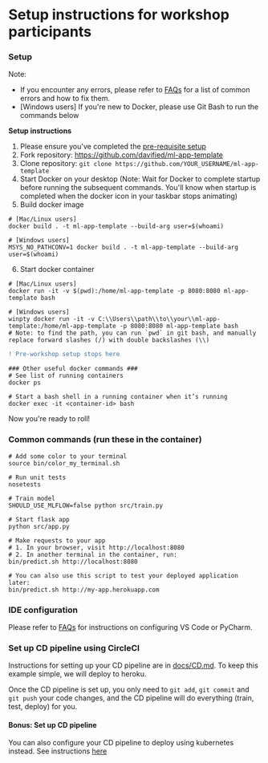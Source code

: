 # Setup instructions for workshop participants

### Setup

Note:
- If you encounter any errors, please refer to [FAQs](./FAQs.md) for a list of common errors and how to fix them.
- [Windows users] If you're new to Docker, please use Git Bash to run the commands below

**Setup instructions**

1. Please ensure you've completed the [pre-requisite setup](./pre-requisites.md)
2. Fork repository: https://github.com/davified/ml-app-template
3. Clone repository: `git clone https://github.com/YOUR_USERNAME/ml-app-template`
4. Start Docker on your desktop (Note: Wait for Docker to complete startup before running the subsequent commands. You'll know when startup is completed when the docker icon in your taskbar stops animating)
5. Build docker image

```shell
# [Mac/Linux users]
docker build . -t ml-app-template --build-arg user=$(whoami)

# [Windows users]
MSYS_NO_PATHCONV=1 docker build . -t ml-app-template --build-arg user=$(whoami)
```

6. Start docker container

```shell
# [Mac/Linux users]
docker run -it -v $(pwd):/home/ml-app-template -p 8080:8080 ml-app-template bash

# [Windows users]
winpty docker run -it -v C:\\Users\\path\\to\\your\\ml-app-template:/home/ml-app-template -p 8080:8080 ml-app-template bash
# Note: to find the path, you can run `pwd` in git bash, and manually replace forward slashes (/) with double backslashes (\\)

```

```diff
! Pre-workshop setup stops here
```

```shell
### Other useful docker commands ###
# See list of running containers
docker ps

# Start a bash shell in a running container when it’s running
docker exec -it <container-id> bash
```

Now you're ready to roll!


### Common commands (run these in the container)

```shell
# Add some color to your terminal
source bin/color_my_terminal.sh

# Run unit tests
nosetests

# Train model
SHOULD_USE_MLFLOW=false python src/train.py

# Start flask app
python src/app.py

# Make requests to your app
# 1. In your browser, visit http://localhost:8080
# 2. In another terminal in the container, run:
bin/predict.sh http://localhost:8080

# You can also use this script to test your deployed application later:
bin/predict.sh http://my-app.herokuapp.com
```

### IDE configuration

Please refer to [FAQs](./FAQs.md) for instructions on configuring VS Code or PyCharm.

### Set up CD pipeline using CircleCI

Instructions for setting up your CD pipeline are in [docs/CD.md](./CD.md). To keep this example simple, we will deploy to heroku.

Once the CD pipeline is set up, you only need to `git add`, `git commit` and `git push` your code changes, and the CD pipeline will do everything (train, test, deploy) for you.

#### Bonus: Set up CD pipeline

You can also configure your CD pipeline to deploy using kubernetes instead. See instructions [here](./deploy_to_kubernetes.md)
